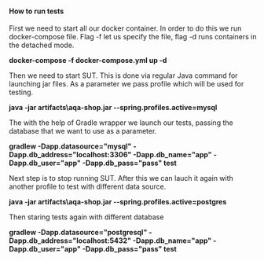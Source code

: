#### **How to run tests**

First we need to start all our docker container. In order to do this we run docker-compose file. Flag -f let us specify the file, flag -d runs containers in the detached mode. 

**docker-compose -f docker-compose.yml up -d**

Then we need to start SUT. This is done via regular Java command for launching jar files. As a parameter we pass profile which will be used for testing.

 **java -jar artifacts\aqa-shop.jar --spring.profiles.active=mysql**

The with the help of Gradle wrapper we launch our tests, passing the database that we want to use as a parameter.

**gradlew -Dapp.datasource="mysql" -Dapp.db_address="localhost:3306" -Dapp.db_name="app" -Dapp.db_user="app" -Dapp.db_pass="pass" test**


Next step is to stop running SUT. After this we can lauch it again with another profile to test with different data source.

**java -jar artifacts\aqa-shop.jar --spring.profiles.active=postgres**

Then staring tests again with different database

**gradlew -Dapp.datasource="postgresql" -Dapp.db_address="localhost:5432" -Dapp.db_name="app" -Dapp.db_user="app" -Dapp.db_pass="pass" test**
